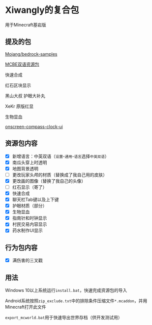 # Xiwangly的复合包

用于Minecraft基岩版

## 提及的包

[Mojang/bedrock-samples](https://github.com/Mojang/bedrock-samples)

[MCBE双语资源包](https://github.com/xiwangly2/Bilingual_zh-en_Minecraft)

快速合成

红石区块显示

黑山大叔 护眼大补丸

XeKr 原版红显

生物显血

[onscreen-compass-clock-ui](https://mcpedl.com/onscreen-compass-clock-ui/)

## 资源包内容

- [x] 新增语言：中英双语（`设置`-`通用`-`语言`选择`中英双语`）
- [x] 南瓜头穿上时透明
- [x] 地图背景透明
- [ ] 更改玩家头颅的材质（替换成了我自己用的皮肤）
- [x] 更改画的图像（替换了我自己的头像）
- [ ] 红石显示（寄了）
- [x] 快速合成
- [x] 聊天栏Tab键以及上下键
- [x] 护眼材质（部分）
- [x] 生物显血
- [x] 指南针和时钟显示
- [x] 村民交易内容显示
- [x] 药水制作UI显示

## 行为包内容

- [x] 满伤害的三叉戳

## 用法

Windows 10以上系统运行`install.bat`，快速完成资源包的导入

Android系统按照`zip_exclude.txt`中的排除条件压缩文件`*.mcaddon`，并用Minecraft打开此文件

`export_mcworld.bat`用于快速导出世界存档（供开发测试用）

